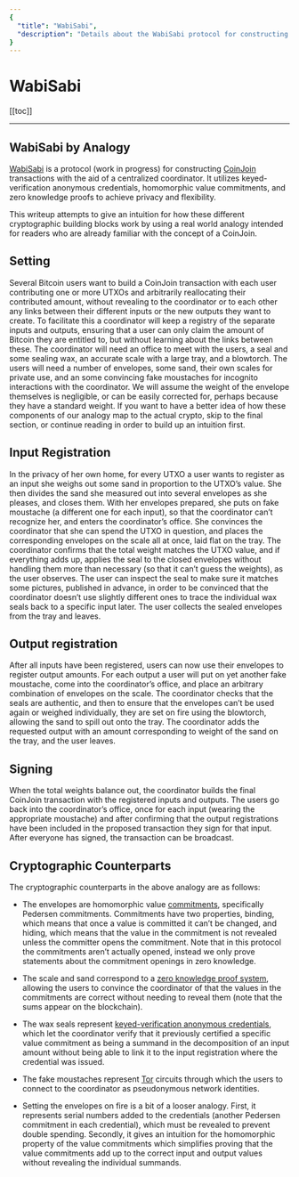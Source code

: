 ```yaml
---
{
  "title": "WabiSabi",
  "description": "Details about the WabiSabi protocol for constructing CoinJoin transactions. This is the Wasabi documentation, an archive of knowledge about the open-source, non-custodial and privacy-focused Bitcoin wallet for desktop."
}
---
```


# WabiSabi

[[toc]]

---

## WabiSabi by Analogy
[WabiSabi](https://github.com/zkSNACKs/WabiSabi) is a protocol (work in progress) for constructing [CoinJoin](https://bitcointalk.org/index.php?topic=279249.0) transactions with the aid of a centralized coordinator.
It utilizes keyed-verification anonymous credentials, homomorphic value commitments, and zero knowledge proofs to achieve privacy and flexibility.

This writeup attempts to give an intuition for how these different cryptographic building blocks work by using a real world analogy intended for readers who are already familiar with the concept of a CoinJoin.

## Setting
Several Bitcoin users want to build a CoinJoin transaction with each user contributing one or more UTXOs and arbitrarily reallocating their contributed amount, without revealing to the coordinator or to each other any links between their different inputs or the new outputs they want to create.
To facilitate this a coordinator will keep a registry of the separate inputs and outputs, ensuring that a user can only claim the amount of Bitcoin they are entitled to, but without learning about the links between these.
The coordinator will need an office to meet with the users, a seal and some sealing wax, an accurate scale with a large tray, and a blowtorch.
The users will need a number of envelopes, some sand, their own scales for private use, and an some convincing fake moustaches for incognito interactions with the coordinator.
We will assume the weight of the envelope themselves is negligible, or can be easily corrected for, perhaps because they have a standard weight.
If you want to have a better idea of how these components of our analogy map to the actual crypto, skip to the final section, or continue reading in order to build up an intuition first.

## Input Registration
In the privacy of her own home, for every UTXO a user wants to register as an input she weighs out some sand in proportion to the UTXO’s value.
She then divides the sand she measured out into several envelopes as she pleases, and closes them.
With her envelopes prepared, she puts on fake moustache (a different one for each input), so that the coordinator can’t recognize her, and enters the coordinator’s office.
She convinces the coordinator that she can spend the UTXO in question, and places the corresponding envelopes on the scale all at once, laid flat on the tray.
The coordinator confirms that the total weight matches the UTXO value, and if everything adds up, applies the seal to the closed envelopes without handling them more than necessary (so that it can’t guess the weights), as the user observes.
The user can inspect the seal to make sure it matches some pictures, published in advance, in order to be convinced that the coordinator doesn’t use slightly different ones to trace the individual wax seals back to a specific input later.
The user collects the sealed envelopes from the tray and leaves.

## Output registration
After all inputs have been registered, users can now use their envelopes to register output amounts.
For each output a user will put on yet another fake moustache, come into the coordinator’s office, and place an arbitrary combination of envelopes on the scale.
The coordinator checks that the seals are authentic, and then to ensure that the envelopes can’t be used again or weighed individually, they are set on fire using the blowtorch, allowing the sand to spill out onto the tray.
The coordinator adds the requested output with an amount corresponding to weight of the sand on the tray, and the user leaves.

## Signing
When the total weights balance out, the coordinator builds the final CoinJoin transaction with the registered inputs and outputs.
The users go back into the coordinator’s office, once for each input (wearing the appropriate moustache) and after confirming that the output registrations have been included in the proposed transaction they sign for that input.
After everyone has signed, the transaction can be broadcast.

## Cryptographic Counterparts

The cryptographic counterparts in the above analogy are as follows:

- The envelopes are homomorphic value [commitments](https://en.wikipedia.org/wiki/Cryptographic_commitment), specifically Pedersen commitments.
Commitments have two properties, binding, which means that once a value is committed it can’t be changed, and hiding, which means that the value in the commitment is not revealed unless the committer opens the commitment.
Note that in this protocol the commitments aren’t actually opened, instead we only prove statements about the commitment openings in zero knowledge.

- The scale and sand correspond to a [zero knowledge proof system](https://en.wikipedia.org/wiki/Zero-knowledge_proof), allowing the users to convince the coordinator of that the values in the commitments are correct without needing to reveal them (note that the sums appear on the blockchain).

- The wax seals represent [keyed-verification anonymous credentials](https://eprint.iacr.org/2019/1416), which let the coordinator verify that it previously certified a specific value commitment as being a summand in the decomposition of an input amount without being able to link it to the input registration where the credential was issued.

- The fake moustaches represent [Tor](https://en.wikipedia.org/wiki/Tor_(anonymity_network)) circuits through which the users to connect to the coordinator as pseudonymous network identities.

- Setting the envelopes on fire is a bit of a looser analogy.
First, it represents serial numbers added to the credentials (another Pedersen commitment in each credential), which must be revealed to prevent double spending.
Secondly, it gives an intuition for the homomorphic property of the value commitments which simplifies proving that the value commitments add up to the correct input and output values without revealing the individual summands.

